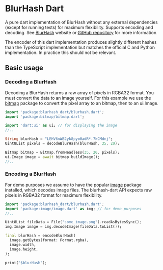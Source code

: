 # BlurHash Dart

A pure dart implementation of BlurHash without any external dependencies (except for
running tests) for maximum flexibility. Supports encoding and decoding. See
[BlurHash](https://blurha.sh/) website or [GitHub
repository](https://github.com/woltapp/blurhash) for more information.

The encoder of this dart implementation produces slightly different hashes than the
TypeScript implementation but matches the official C and Python implementation. In
practice this should not be relevant.

## Basic usage

### Decoding a BlurHash

Decoding a BlurHash returns a raw array of pixels in RGBA32 format. You must convert
the data to an image yourself. For this example we use the
[bitmap](https://pub.dev/packages/bitmap) package to convert the pixel array to an
bitmap, then to an ui.Image.

```dart
import 'package:blurhash_dart/blurhash.dart';
import 'package:bitmap/bitmap.dart';

import 'dart:ui' as ui; // for displaying the image
//..

String blurHash = "LEHV6nWB2yk8pyo0adR*.7kCMdnj";
Uint8List pixels = decodeBlurHash(blurHash, 35, 20);

Bitmap bitmap = Bitmap.fromHeadless(35, 20, pixels);
ui.Image image = await bitmap.buildImage();
//..
```

### Encoding a BlurHash

For demo purposes we assume to have the popular [image](https://pub.dev/packages/image)
package installed, which decodes image files. The blurhash-dart API expects raw pixels
in RGBA32 format for maximum flexibility.

```dart
import 'package:blurhash_dart/blurhash.dart';
import 'package:image/image.dart' as img; // for demo purposes
//..

Uint8List fileData = File("some_image.png").readAsBytesSync();
img.Image image = img.decodeImage(fileData.toList());

final blurHash = encodeBlurHash(
  image.getBytes(format: Format.rgba),
  image.width,
  image.height,
);

print("$blurHash");
```
